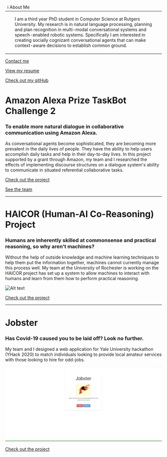 <table>
  <thead>
    <tr>
      <td align="left">
        ℹ️ About Me
      </td>
    </tr>
  </thead>
  <tbody>
    <tr>
      <td>
        <ul>
          <p>I am a third year PhD student in Computer Science at Rutgers University. My research is in natural language processing, planning and plan recognition in multi-modal conversational systems and speech-enabled robotic systems. Specifically I am interested in creating socially cognizant conversational agents that can make context-aware decisions to establish common ground.</p>
        </ul>
      </td>
    </tr>
  </tbody>
</table>

[Contact me](mailto:richard.magnotti@rutgers.edu)

[View my resume](Magnotti_Resume.pdf)

<a href="https://github.com/R-Magnotti">Check out my gitHub</a>

# **Amazon Alexa Prize TaskBot Challenge 2**
### To enable more natural dialogue in collaborative communication using Amazon Alexa.
As conversational agents become sophisticated, they are becoming more prevalent in the daily lives of people. They have the ability to help users accomplish daily tasks and help in their day-to-day lives. In this project supported by a grant through Amazon, my team and I researched the effects of implementing discourse structures on a dialogue system's ability to communicate in situated referential collaborative tasks.

<a href="https://www.amazon.science/alexa-prize/proceedings/diwbot-a-cooking-and-diy-conversation-guidance-system">Check out the project</a>

<a href="https://www.amazon.science/alexa-prize/teams/diwbot-taskbot-challenge-2">See the team</a>

<hr>

# **HAICOR (Human-AI Co-Reasoning) Project**
### Humans are inherently skilled at commonsense and practical reasoning, so why aren't machines? 
Without the help of outside knowledge and machine learning techniques to help them put the information together, machines cannot currently manage this process well. My team at the University of Rochester is working on the HAICOR project has set up a system to allow machines to interact with humans and learn from them how to perform practical reasoning.

![Alt text](/HAICOR_Demo.gif?raw=true "Demonstration of signing up and logging in")

<a href="https://github.com/R-Magnotti/HAICOR">Check out the project</a>

<hr>

# **Jobster**
### Has Covid-19 caused you to be laid off? Look no further.
My team and I designed a web application for Yale University hackathon (YHack 2020) to match individuals looking to provide local amateur services with those looking to hire for odd-jobs.

![Alt text](/demo.gif?raw=true "Demonstration of signing up and logging in")

<a href="https://github.com/R-Magnotti/jobster">Check out the project</a>





